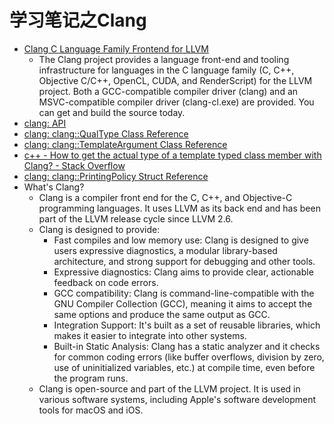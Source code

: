 # 学习笔记之Clang

* [Clang C Language Family Frontend for LLVM](https://clang.llvm.org/)
    * The Clang project provides a language front-end and tooling infrastructure for languages in the C language family (C, C++, Objective C/C++, OpenCL, CUDA, and RenderScript) for the LLVM project. Both a GCC-compatible compiler driver (clang) and an MSVC-compatible compiler driver (clang-cl.exe) are provided. You can get and build the source today.
* [clang: API](https://clang.llvm.org/doxygen/index.html)
* [clang: clang::QualType Class Reference](https://clang.llvm.org/doxygen/classclang_1_1QualType.html)
* [clang: clang::TemplateArgument Class Reference](https://clang.llvm.org/doxygen/classclang_1_1TemplateArgument.html)
* [c++ - How to get the actual type of a template typed class member with Clang? - Stack Overflow](https://stackoverflow.com/questions/56792760/how-to-get-the-actual-type-of-a-template-typed-class-member-with-clang)
* [clang: clang::PrintingPolicy Struct Reference](https://clang.llvm.org/doxygen/structclang_1_1PrintingPolicy.html)
* What's Clang?
    * Clang is a compiler front end for the C, C++, and Objective-C programming languages. It uses LLVM as its back end and has been part of the LLVM release cycle since LLVM 2.6.
    * Clang is designed to provide:
        * Fast compiles and low memory use: Clang is designed to give users expressive diagnostics, a modular library-based architecture, and strong support for debugging and other tools.
        * Expressive diagnostics: Clang aims to provide clear, actionable feedback on code errors.
        * GCC compatibility: Clang is command-line-compatible with the GNU Compiler Collection (GCC), meaning it aims to accept the same options and produce the same output as GCC.
        * Integration Support: It's built as a set of reusable libraries, which makes it easier to integrate into other systems.
        * Built-in Static Analysis: Clang has a static analyzer and it checks for common coding errors (like buffer overflows, division by zero, use of uninitialized variables, etc.) at compile time, even before the program runs.
    * Clang is open-source and part of the LLVM project. It is used in various software systems, including Apple's software development tools for macOS and iOS.
